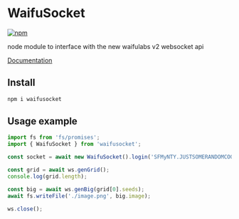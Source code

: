 # WaifuSocket
[![npm](https://img.shields.io/npm/v/waifusocket?style=flat-square)](https://npmjs.com/package/waifusocket)

node module to interface with the new waifulabs v2 websocket api

[Documentation](https://waifusocket.leaf.moe/)

## Install
```sh
npm i waifusocket
```

## Usage example
```js
import fs from 'fs/promises';
import { WaifuSocket } from 'waifusocket';

const socket = await new WaifuSocket().login('SFMyNTY.JUSTSOMERANDOMCOOKIE');

const grid = await ws.genGrid();
console.log(grid.length);

const big = await ws.genBig(grid[0].seeds);
await fs.writeFile('./image.png', big.image);

ws.close();
```